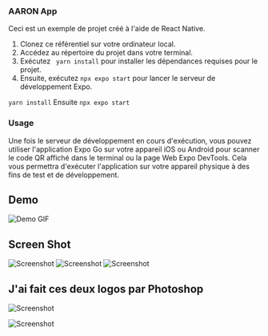 ### AARON App

Ceci est un exemple de projet créé à l'aide de React Native.

1. Clonez ce référentiel sur votre ordinateur local.
2. Accédez au répertoire du projet dans votre terminal.
3. Exécutez  ` yarn install` pour installer les dépendances requises pour le projet.
4. Ensuite, exécutez `npx expo start` pour lancer le serveur de développement Expo.

``
yarn install
``
Ensuite
``
npx expo start
``

### Usage

Une fois le serveur de développement en cours d'exécution, vous pouvez utiliser l'application Expo Go sur votre
appareil iOS ou Android pour scanner le code QR affiché dans le
terminal ou la page Web Expo DevTools.
Cela vous permettra d'exécuter l'application sur votre appareil physique à des fins de test et de développement.
## Demo

![Demo GIF](./assets/anim-screen.gif)

## Screen Shot

![Screenshot](./assets/screen1-iphone.jpg)
![Screenshot](./assets/screen2-iphone.jpg)
![Screenshot](./assets/screen3-iphone.jpg)

## J'ai fait ces deux logos par Photoshop

![Screenshot](./assets/logo.png)

![Screenshot](./assets/cup-logo.png)